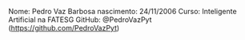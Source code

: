 Nome: Pedro Vaz Barbosa
nascimento: 24/11/2006
Curso: Inteligente Artificial na FATESG
GitHub: @PedroVazPyt (https://github.com/PedroVazPyt)
